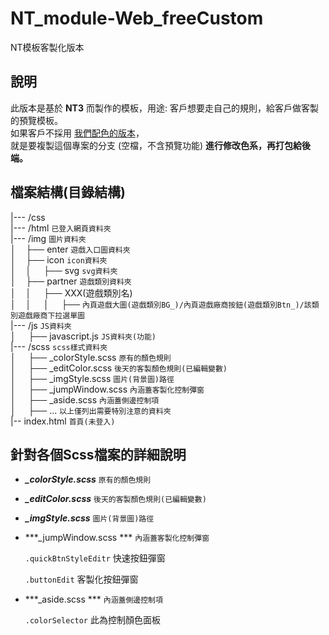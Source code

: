 # NT_module-Web_freeCustom

NT模板客製化版本

## 說明

此版本是基於 **NT3** 而製作的模板，用途: 客戶想要走自己的規則，給客戶做客製的預覽模板。</br>
如果客戶不採用 <a href="https://github.com/swa0/NT_module-Web_colorSystem">我們配色的版本</a>，</br>
就是要複製這個專案的分支 (空檔，不含預覽功能) **進行修改色系，再打包給後端。**

## 檔案結構(目錄結構)

|--- /css</br>
|--- /html  ```已登入網頁資料夾```</br>
|--- /img ```圖片資料夾```</br>
│&nbsp;&nbsp;&nbsp;&nbsp;├── enter   ```遊戲入口圖資料夾```   
│&nbsp;&nbsp;&nbsp;&nbsp;├── icon   ```icon資料夾```   
│&nbsp;&nbsp;&nbsp;&nbsp;│&nbsp;&nbsp;&nbsp;&nbsp; ├── svg   ```svg資料夾```</br>
│&nbsp;&nbsp;&nbsp;&nbsp;├── partner   ```遊戲類別資料夾```   
│&nbsp;&nbsp;&nbsp;&nbsp;│&nbsp;&nbsp;&nbsp;&nbsp; ├── XXX(遊戲類別名)</br>
│&nbsp;&nbsp;&nbsp;&nbsp;│&nbsp;&nbsp;&nbsp;&nbsp; │&nbsp;&nbsp;&nbsp;&nbsp; ├── ```內頁遊戲大圖(遊戲類別BG_)/內頁遊戲廠商按鈕(遊戲類別Btn_)/該類別遊戲廠商下拉選單圖```</br>
|--- /js ```JS資料夾```</br>
│&nbsp;&nbsp;&nbsp;&nbsp;  ├── javascript.js ```JS資料夾(功能)```</br>
|--- /scss ```scss樣式資料夾```</br>
│&nbsp;&nbsp;&nbsp;&nbsp;  ├── _colorStyle.scss ```原有的顏色規則``` </br>
│&nbsp;&nbsp;&nbsp;&nbsp;  ├── _editColor.scss  ```後天的客製顏色規則(已編輯變數)```</br>
│&nbsp;&nbsp;&nbsp;&nbsp;  ├── _imgStyle.scss ```圖片(背景圖)路徑```</br>
│&nbsp;&nbsp;&nbsp;&nbsp;  ├── _jumpWindow.scss ```內涵蓋客製化控制彈窗``` </br>
│&nbsp;&nbsp;&nbsp;&nbsp;  ├── _aside.scss ```內涵蓋側邊控制項``` </br>
│&nbsp;&nbsp;&nbsp;&nbsp;  ├── ... ```以上僅列出需要特別注意的資料夾``` </br>
|-- index.html ```首頁(未登入)```</br>


## 針對各個Scss檔案的詳細說明

- ***_colorStyle.scss*** ```原有的顏色規則```</br>


- ***_editColor.scss*** ```後天的客製顏色規則(已編輯變數)```</br>


- ***_imgStyle.scss*** ```圖片(背景圖)路徑```</br>


- ***_jumpWindow.scss ***  ```內涵蓋客製化控制彈窗```</br>

    ```.quickBtnStyleEditr``` 快速按鈕彈窗</br>

    ```.buttonEdit``` 客製化按鈕彈窗</br>

- ***_aside.scss *** ```內涵蓋側邊控制項```</br>

    ```.colorSelector``` 此為控制顏色面板

